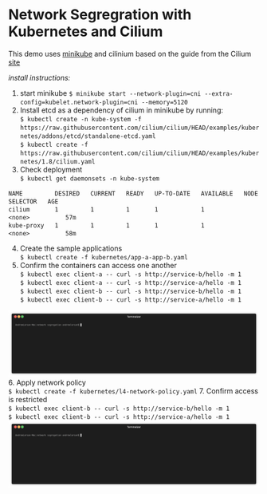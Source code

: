 # Network Segregration with Kubernetes and Cilium
This demo uses [minikube](https://kubernetes.io/docs/tasks/tools/install-minikube/) and cilinium based on the guide from the Cilium [site](https://cilium.readthedocs.io/en/latest/gettingstarted/minikube/#gs-minikube
)

*install instructions:*

1. start minikube
`$ minikube start --network-plugin=cni --extra-config=kubelet.network-plugin=cni --memory=5120`
2. Install etcd as a dependency of cilium in minikube by running:</br>
`$ kubectl create -n kube-system -f https://raw.githubusercontent.com/cilium/cilium/HEAD/examples/kubernetes/addons/etcd/standalone-etcd.yaml`</br>
`$ kubectl create -f https://raw.githubusercontent.com/cilium/cilium/HEAD/examples/kubernetes/1.8/cilium.yaml`
3. Check deployment</br>
`$ kubectl get daemonsets -n kube-system`
``` 
NAME         DESIRED   CURRENT   READY   UP-TO-DATE   AVAILABLE   NODE SELECTOR   AGE
cilium       1         1         1       1            1           <none>          57m
kube-proxy   1         1         1       1            1           <none>          58m
```
4. Create the sample applications</br>
`$ kubectl create -f kubernetes/app-a-app-b.yaml`
5. Confirm the containers can access one another</br>
`$ kubectl exec client-a -- curl -s http://service-b/hello -m 1`</br>
`$ kubectl exec client-a -- curl -s http://service-a/hello -m 1`</br>
`$ kubectl exec client-b -- curl -s http://service-b/hello -m 1`</br>
`$ kubectl exec client-b -- curl -s http://service-a/hello -m 1`</br>

![](gifs/render1543459590080.gif)
6. Apply network policy</br>
`$ kubectl create -f kubernetes/l4-network-policy.yaml`
7. Confirm access is restricted</br>
`$ kubectl exec client-b -- curl -s http://service-b/hello -m 1`</br>
`$ kubectl exec client-b -- curl -s http://service-a/hello -m 1`</br>
![](gifs/render1543460227337.gif)
